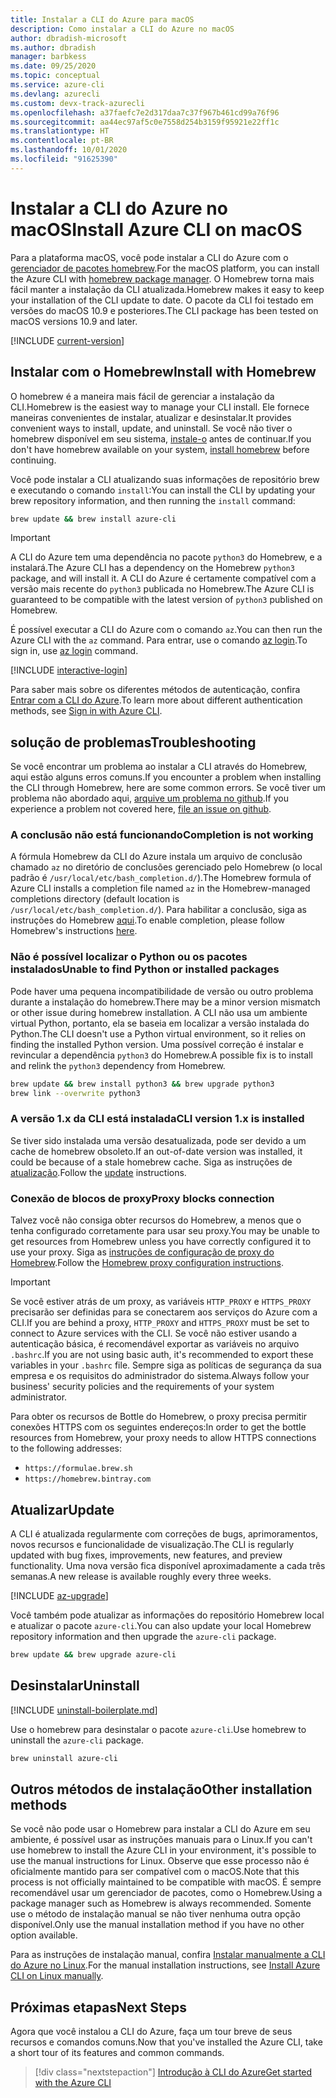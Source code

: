 ```yaml
---
title: Instalar a CLI do Azure para macOS
description: Como instalar a CLI do Azure no macOS
author: dbradish-microsoft
ms.author: dbradish
manager: barbkess
ms.date: 09/25/2020
ms.topic: conceptual
ms.service: azure-cli
ms.devlang: azurecli
ms.custom: devx-track-azurecli
ms.openlocfilehash: a37faefc7e2d317daa7c37f967b461cd99a76f96
ms.sourcegitcommit: aa44ec97af5c0e7558d254b3159f95921e22ff1c
ms.translationtype: HT
ms.contentlocale: pt-BR
ms.lasthandoff: 10/01/2020
ms.locfileid: "91625390"
---
```

# <a name="install-azure-cli-on-macos"></a><span data-ttu-id="03581-103">Instalar a CLI do Azure no macOS</span><span class="sxs-lookup"><span data-stu-id="03581-103">Install Azure CLI on macOS</span></span>

<span data-ttu-id="03581-104">Para a plataforma macOS, você pode instalar a CLI do Azure com o [gerenciador de pacotes homebrew](https://brew.sh).</span><span class="sxs-lookup"><span data-stu-id="03581-104">For the macOS platform, you can install the Azure CLI with [homebrew package manager](https://brew.sh).</span></span> <span data-ttu-id="03581-105">O Homebrew torna mais fácil manter a instalação da CLI atualizada.</span><span class="sxs-lookup"><span data-stu-id="03581-105">Homebrew makes it easy to keep your installation of the CLI update to date.</span></span> <span data-ttu-id="03581-106">O pacote da CLI foi testado em versões do macOS 10.9 e posteriores.</span><span class="sxs-lookup"><span data-stu-id="03581-106">The CLI package has been tested on macOS versions 10.9 and later.</span></span>

[!INCLUDE [current-version](includes/current-version.md)]

## <a name="install-with-homebrew"></a><span data-ttu-id="03581-107">Instalar com o Homebrew</span><span class="sxs-lookup"><span data-stu-id="03581-107">Install with Homebrew</span></span>

<span data-ttu-id="03581-108">O homebrew é a maneira mais fácil de gerenciar a instalação da CLI.</span><span class="sxs-lookup"><span data-stu-id="03581-108">Homebrew is the easiest way to manage your CLI install.</span></span> <span data-ttu-id="03581-109">Ele fornece maneiras convenientes de instalar, atualizar e desinstalar.</span><span class="sxs-lookup"><span data-stu-id="03581-109">It provides convenient ways to install, update, and uninstall.</span></span>
<span data-ttu-id="03581-110">Se você não tiver o homebrew disponível em seu sistema, [instale-o](https://docs.brew.sh/Installation.html) antes de continuar.</span><span class="sxs-lookup"><span data-stu-id="03581-110">If you don't have homebrew available on your system, [install homebrew](https://docs.brew.sh/Installation.html) before continuing.</span></span>

<span data-ttu-id="03581-111">Você pode instalar a CLI atualizando suas informações de repositório brew e executando o comando `install`:</span><span class="sxs-lookup"><span data-stu-id="03581-111">You can install the CLI by updating your brew repository information, and then running the `install` command:</span></span>

```bash
brew update && brew install azure-cli
```

> [!IMPORTANT]
>
> <span data-ttu-id="03581-112">A CLI do Azure tem uma dependência no pacote `python3` do Homebrew, e a instalará.</span><span class="sxs-lookup"><span data-stu-id="03581-112">The Azure CLI has a dependency on the Homebrew `python3` package, and will install it.</span></span>
> <span data-ttu-id="03581-113">A CLI do Azure é certamente compatível com a versão mais recente do `python3` publicada no Homebrew.</span><span class="sxs-lookup"><span data-stu-id="03581-113">The Azure CLI is guaranteed to be compatible with the latest version of `python3` published on Homebrew.</span></span>

<span data-ttu-id="03581-114">É possível executar a CLI do Azure com o comando `az`.</span><span class="sxs-lookup"><span data-stu-id="03581-114">You can then run the Azure CLI with the `az` command.</span></span> <span data-ttu-id="03581-115">Para entrar, use o comando [az login](/cli/azure/reference-index#az-login).</span><span class="sxs-lookup"><span data-stu-id="03581-115">To sign in, use [az login](/cli/azure/reference-index#az-login) command.</span></span>

[!INCLUDE [interactive-login](includes/interactive-login.md)]

<span data-ttu-id="03581-116">Para saber mais sobre os diferentes métodos de autenticação, confira [Entrar com a CLI do Azure](authenticate-azure-cli.md).</span><span class="sxs-lookup"><span data-stu-id="03581-116">To learn more about different authentication methods, see [Sign in with Azure CLI](authenticate-azure-cli.md).</span></span>

## <a name="troubleshooting"></a><span data-ttu-id="03581-117">solução de problemas</span><span class="sxs-lookup"><span data-stu-id="03581-117">Troubleshooting</span></span>

<span data-ttu-id="03581-118">Se você encontrar um problema ao instalar a CLI através do Homebrew, aqui estão alguns erros comuns.</span><span class="sxs-lookup"><span data-stu-id="03581-118">If you encounter a problem when installing the CLI through Homebrew, here are some common errors.</span></span> <span data-ttu-id="03581-119">Se você tiver um problema não abordado aqui, [arquive um problema no github](https://github.com/Azure/azure-cli/issues).</span><span class="sxs-lookup"><span data-stu-id="03581-119">If you experience a problem not covered here, [file an issue on github](https://github.com/Azure/azure-cli/issues).</span></span>

### <a name="completion-is-not-working"></a><span data-ttu-id="03581-120">A conclusão não está funcionando</span><span class="sxs-lookup"><span data-stu-id="03581-120">Completion is not working</span></span>

<span data-ttu-id="03581-121">A fórmula Homebrew da CLI do Azure instala um arquivo de conclusão chamado `az` no diretório de conclusões gerenciado pelo Homebrew (o local padrão é `/usr/local/etc/bash_completion.d/`).</span><span class="sxs-lookup"><span data-stu-id="03581-121">The Homebrew formula of Azure CLI installs a completion file named `az` in the Homebrew-managed completions directory (default location is `/usr/local/etc/bash_completion.d/`).</span></span> <span data-ttu-id="03581-122">Para habilitar a conclusão, siga as instruções do Homebrew [aqui](https://docs.brew.sh/Shell-Completion).</span><span class="sxs-lookup"><span data-stu-id="03581-122">To enable completion, please follow Homebrew's instructions [here](https://docs.brew.sh/Shell-Completion).</span></span>

### <a name="unable-to-find-python-or-installed-packages"></a><span data-ttu-id="03581-123">Não é possível localizar o Python ou os pacotes instalados</span><span class="sxs-lookup"><span data-stu-id="03581-123">Unable to find Python or installed packages</span></span>

<span data-ttu-id="03581-124">Pode haver uma pequena incompatibilidade de versão ou outro problema durante a instalação do homebrew.</span><span class="sxs-lookup"><span data-stu-id="03581-124">There may be a minor version mismatch or other issue during homebrew installation.</span></span> <span data-ttu-id="03581-125">A CLI não usa um ambiente virtual Python, portanto, ela se baseia em localizar a versão instalada do Python.</span><span class="sxs-lookup"><span data-stu-id="03581-125">The CLI doesn't use a Python virtual environment, so it relies on finding the installed Python version.</span></span> <span data-ttu-id="03581-126">Uma possível correção é instalar e revincular a dependência `python3` do Homebrew.</span><span class="sxs-lookup"><span data-stu-id="03581-126">A possible fix is to install and relink the `python3` dependency from Homebrew.</span></span>

```bash
brew update && brew install python3 && brew upgrade python3
brew link --overwrite python3
```

### <a name="cli-version-1x-is-installed"></a><span data-ttu-id="03581-127">A versão 1.x da CLI está instalada</span><span class="sxs-lookup"><span data-stu-id="03581-127">CLI version 1.x is installed</span></span>

<span data-ttu-id="03581-128">Se tiver sido instalada uma versão desatualizada, pode ser devido a um cache de homebrew obsoleto.</span><span class="sxs-lookup"><span data-stu-id="03581-128">If an out-of-date version was installed, it could be because of a stale homebrew cache.</span></span> <span data-ttu-id="03581-129">Siga as instruções de [atualização](#update).</span><span class="sxs-lookup"><span data-stu-id="03581-129">Follow the [update](#update) instructions.</span></span>

### <a name="proxy-blocks-connection"></a><span data-ttu-id="03581-130">Conexão de blocos de proxy</span><span class="sxs-lookup"><span data-stu-id="03581-130">Proxy blocks connection</span></span>

<span data-ttu-id="03581-131">Talvez você não consiga obter recursos do Homebrew, a menos que o tenha configurado corretamente para usar seu proxy.</span><span class="sxs-lookup"><span data-stu-id="03581-131">You may be unable to get resources from Homebrew unless you have correctly configured it to use your proxy.</span></span> <span data-ttu-id="03581-132">Siga as [instruções de configuração de proxy do Homebrew](https://docs.brew.sh/Manpage#using-homebrew-behind-a-proxy).</span><span class="sxs-lookup"><span data-stu-id="03581-132">Follow the [Homebrew proxy configuration instructions](https://docs.brew.sh/Manpage#using-homebrew-behind-a-proxy).</span></span>

> [!IMPORTANT]
> <span data-ttu-id="03581-133">Se você estiver atrás de um proxy, as variáveis `HTTP_PROXY` e `HTTPS_PROXY` precisarão ser definidas para se conectarem aos serviços do Azure com a CLI.</span><span class="sxs-lookup"><span data-stu-id="03581-133">If you are behind a proxy, `HTTP_PROXY` and `HTTPS_PROXY` must be set to connect to Azure services with the CLI.</span></span>
> <span data-ttu-id="03581-134">Se você não estiver usando a autenticação básica, é recomendável exportar as variáveis no arquivo `.bashrc`.</span><span class="sxs-lookup"><span data-stu-id="03581-134">If you are not using basic auth, it's recommended to export these variables in your `.bashrc` file.</span></span>
> <span data-ttu-id="03581-135">Sempre siga as políticas de segurança da sua empresa e os requisitos do administrador do sistema.</span><span class="sxs-lookup"><span data-stu-id="03581-135">Always follow your business' security policies and the requirements of your system administrator.</span></span>

<span data-ttu-id="03581-136">Para obter os recursos de Bottle do Homebrew, o proxy precisa permitir conexões HTTPS com os seguintes endereços:</span><span class="sxs-lookup"><span data-stu-id="03581-136">In order to get the bottle resources from Homebrew, your proxy needs to allow HTTPS connections to the following addresses:</span></span>

* `https://formulae.brew.sh`
* `https://homebrew.bintray.com`

## <a name="update"></a><span data-ttu-id="03581-137">Atualizar</span><span class="sxs-lookup"><span data-stu-id="03581-137">Update</span></span>

<span data-ttu-id="03581-138">A CLI é atualizada regularmente com correções de bugs, aprimoramentos, novos recursos e funcionalidade de visualização.</span><span class="sxs-lookup"><span data-stu-id="03581-138">The CLI is regularly updated with bug fixes, improvements, new features, and preview functionality.</span></span> <span data-ttu-id="03581-139">Uma nova versão fica disponível aproximadamente a cada três semanas.</span><span class="sxs-lookup"><span data-stu-id="03581-139">A new release is available roughly every three weeks.</span></span>

[!INCLUDE [az-upgrade](includes/az-upgrade.md)]

<span data-ttu-id="03581-140">Você também pode atualizar as informações do repositório Homebrew local e atualizar o pacote `azure-cli`.</span><span class="sxs-lookup"><span data-stu-id="03581-140">You can also update your local Homebrew repository information and then upgrade the `azure-cli` package.</span></span>

```bash
brew update && brew upgrade azure-cli
```

## <a name="uninstall"></a><span data-ttu-id="03581-141">Desinstalar</span><span class="sxs-lookup"><span data-stu-id="03581-141">Uninstall</span></span>

[!INCLUDE [uninstall-boilerplate.md](includes/uninstall-boilerplate.md)]

<span data-ttu-id="03581-142">Use o homebrew para desinstalar o pacote `azure-cli`.</span><span class="sxs-lookup"><span data-stu-id="03581-142">Use homebrew to uninstall the `azure-cli` package.</span></span>

```bash
brew uninstall azure-cli
```

## <a name="other-installation-methods"></a><span data-ttu-id="03581-143">Outros métodos de instalação</span><span class="sxs-lookup"><span data-stu-id="03581-143">Other installation methods</span></span>

<span data-ttu-id="03581-144">Se você não pode usar o Homebrew para instalar a CLI do Azure em seu ambiente, é possível usar as instruções manuais para o Linux.</span><span class="sxs-lookup"><span data-stu-id="03581-144">If you can't use homebrew to install the Azure CLI in your environment, it's possible to use the manual instructions for Linux.</span></span> <span data-ttu-id="03581-145">Observe que esse processo não é oficialmente mantido para ser compatível com o macOS.</span><span class="sxs-lookup"><span data-stu-id="03581-145">Note that this process is not officially maintained to be compatible with macOS.</span></span> <span data-ttu-id="03581-146">É sempre recomendável usar um gerenciador de pacotes, como o Homebrew.</span><span class="sxs-lookup"><span data-stu-id="03581-146">Using a package manager such as Homebrew is always recommended.</span></span> <span data-ttu-id="03581-147">Somente use o método de instalação manual se não tiver nenhuma outra opção disponível.</span><span class="sxs-lookup"><span data-stu-id="03581-147">Only use the manual installation method if you have no other option available.</span></span>

<span data-ttu-id="03581-148">Para as instruções de instalação manual, confira [Instalar manualmente a CLI do Azure no Linux](install-azure-cli-linux.md).</span><span class="sxs-lookup"><span data-stu-id="03581-148">For the manual installation instructions, see [Install Azure CLI on Linux manually](install-azure-cli-linux.md).</span></span>

## <a name="next-steps"></a><span data-ttu-id="03581-149">Próximas etapas</span><span class="sxs-lookup"><span data-stu-id="03581-149">Next Steps</span></span>

<span data-ttu-id="03581-150">Agora que você instalou a CLI do Azure, faça um tour breve de seus recursos e comandos comuns.</span><span class="sxs-lookup"><span data-stu-id="03581-150">Now that you've installed the Azure CLI, take a short tour of its features and common commands.</span></span>

> [!div class="nextstepaction"]
> [<span data-ttu-id="03581-151">Introdução à CLI do Azure</span><span class="sxs-lookup"><span data-stu-id="03581-151">Get started with the Azure CLI</span></span>](get-started-with-azure-cli.md)